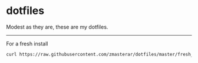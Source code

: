 # dotfiles
Modest as they are, these are my dotfiles.

---
For a fresh install
```bash
curl https://raw.githubusercontent.com/zmasterar/dotfiles/master/fresh_install.zsh | bash
```